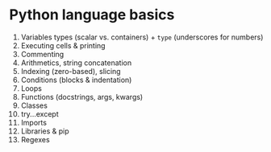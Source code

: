 # Python language basics

1. Variables types (scalar vs. containers) + `type` (underscores for numbers)
2. Executing cells & printing
3. Commenting
4. Arithmetics, string concatenation
5. Indexing (zero-based), slicing
6. Conditions (blocks & indentation)
7. Loops
8. Functions (docstrings, args, kwargs)
9. Classes
10. try...except
11. Imports
12. Libraries & pip
13. Regexes
